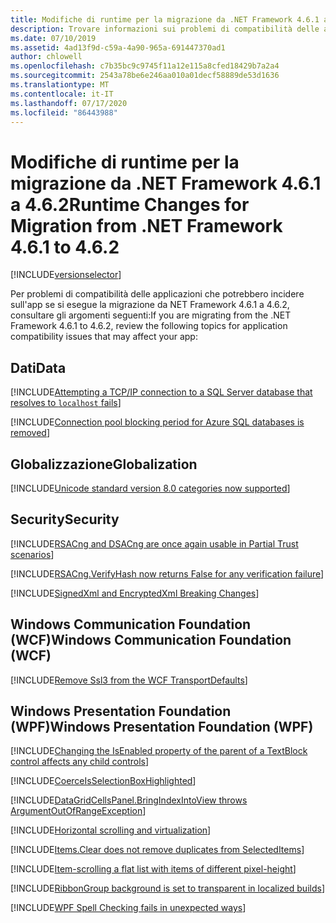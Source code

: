 ```yaml
---
title: Modifiche di runtime per la migrazione da .NET Framework 4.6.1 a 4.6.2
description: Trovare informazioni sui problemi di compatibilità delle applicazioni dalle modifiche del runtime che potrebbero incidere sull'app durante la migrazione da .NET Framework 4.6.1 a 4.6.2.
ms.date: 07/10/2019
ms.assetid: 4ad13f9d-c59a-4a90-965a-691447370ad1
author: chlowell
ms.openlocfilehash: c7b35bc9c9745f11a12e115a8cfed18429b7a2a4
ms.sourcegitcommit: 2543a78be6e246aa010a01decf58889de53d1636
ms.translationtype: MT
ms.contentlocale: it-IT
ms.lasthandoff: 07/17/2020
ms.locfileid: "86443988"
---
```

# <a name="runtime-changes-for-migration-from-net-framework-461-to-462"></a><span data-ttu-id="82638-103">Modifiche di runtime per la migrazione da .NET Framework 4.6.1 a 4.6.2</span><span class="sxs-lookup"><span data-stu-id="82638-103">Runtime Changes for Migration from .NET Framework 4.6.1 to 4.6.2</span></span>

[!INCLUDE[versionselector](../../../../includes/migration-guide/runtime/versionselector.md)]

<span data-ttu-id="82638-104">Per problemi di compatibilità delle applicazioni che potrebbero incidere sull'app se si esegue la migrazione da NET Framework 4.6.1 a 4.6.2, consultare gli argomenti seguenti:</span><span class="sxs-lookup"><span data-stu-id="82638-104">If you are migrating from the .NET Framework 4.6.1 to 4.6.2, review the following topics for application compatibility issues that may affect your app:</span></span>

## <a name="data"></a><span data-ttu-id="82638-105">Dati</span><span class="sxs-lookup"><span data-stu-id="82638-105">Data</span></span>

[!INCLUDE[Attempting a TCP/IP connection to a SQL Server database that resolves to `localhost` fails](~/includes/migration-guide/runtime/data/attempting-tcpip-connection-sql-server-database-that-resolves-localhost.md)]

[!INCLUDE[Connection pool blocking period for Azure SQL databases is removed](~/includes/migration-guide/runtime/data/connection-pool-blocking-period-for-azure-sql-databases-removed.md)]

## <a name="globalization"></a><span data-ttu-id="82638-106">Globalizzazione</span><span class="sxs-lookup"><span data-stu-id="82638-106">Globalization</span></span>

[!INCLUDE[Unicode standard version 8.0 categories now supported](~/includes/migration-guide/runtime/globalization/unicode-standard-version-80-categories-now-supported.md)]

## <a name="security"></a><span data-ttu-id="82638-107">Security</span><span class="sxs-lookup"><span data-stu-id="82638-107">Security</span></span>

[!INCLUDE[RSACng and DSACng are once again usable in Partial Trust scenarios](~/includes/migration-guide/runtime/security/rsacng-dsacng-are-once-again-usable-partial-trust-scenarios.md)]

[!INCLUDE[RSACng.VerifyHash now returns False for any verification failure](~/includes/migration-guide/runtime/security/rsacngverifyhash-now-returns-false-for-any-verification-failure.md)]

[!INCLUDE[SignedXml and EncryptedXml Breaking Changes](~/includes/migration-guide/runtime/security/signedxml-encryptedxml-breaking-changes.md)]

## <a name="windows-communication-foundation-wcf"></a><span data-ttu-id="82638-108">Windows Communication Foundation (WCF)</span><span class="sxs-lookup"><span data-stu-id="82638-108">Windows Communication Foundation (WCF)</span></span>

[!INCLUDE[Remove Ssl3 from the WCF TransportDefaults](~/includes/migration-guide/runtime/wcf/remove-ssl3-from-wcf-transportdefaults.md)]

## <a name="windows-presentation-foundation-wpf"></a><span data-ttu-id="82638-109">Windows Presentation Foundation (WPF)</span><span class="sxs-lookup"><span data-stu-id="82638-109">Windows Presentation Foundation (WPF)</span></span>

[!INCLUDE[Changing the IsEnabled property of the parent of a TextBlock control affects any child controls](~/includes/migration-guide/runtime/wpf/changing-isenabled-property-parent-textblock-control-affects-any-child.md)]

[!INCLUDE[CoerceIsSelectionBoxHighlighted](~/includes/migration-guide/runtime/wpf/coerceisselectionboxhighlighted.md)]

[!INCLUDE[DataGridCellsPanel.BringIndexIntoView throws ArgumentOutOfRangeException](~/includes/migration-guide/runtime/wpf/datagridcellspanelbringindexintoview-throws-argumentoutofrangeexception.md)]

[!INCLUDE[Horizontal scrolling and virtualization](~/includes/migration-guide/runtime/wpf/horizontal-scrolling-virtualization.md)]

[!INCLUDE[Items.Clear does not remove duplicates from SelectedItems](~/includes/migration-guide/runtime/wpf/itemsclear-does-not-remove-duplicates-from-selecteditems.md)]

[!INCLUDE[Item-scrolling a flat list with items of different pixel-height](~/includes/migration-guide/runtime/wpf/item-scrolling-flat-list-with-items-different-pixel-height.md)]

[!INCLUDE[RibbonGroup background is set to transparent in localized builds](~/includes/migration-guide/runtime/wpf/ribbongroup-background-set-transparent-localized-builds.md)]

[!INCLUDE[WPF Spell Checking fails in unexpected ways](~/includes/migration-guide/runtime/wpf/wpf-spell-checking-fails-unexpected-ways.md)]
